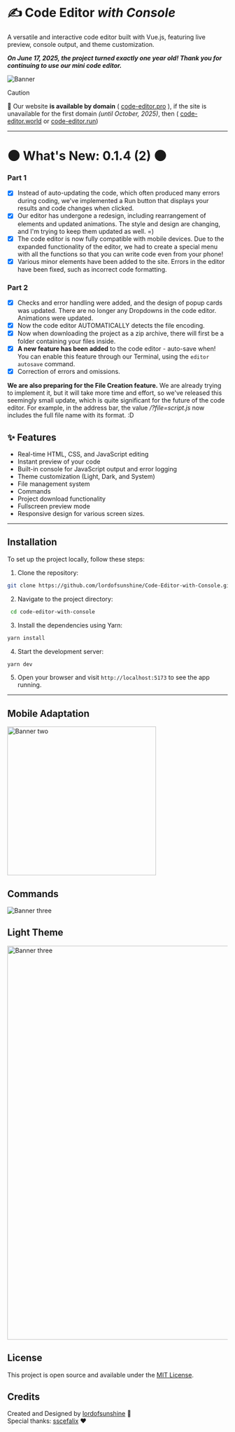 # ✍ Code Editor *with Console*

A versatile and interactive code editor built with Vue.js, featuring live preview, console output, and theme customization.

***On June 17, 2025, the project turned exactly one year old! Thank you for continuing to use our mini code editor.***

<img alt="Banner" src="https://cdn.glitch.global/4ae4fbec-cbe7-491c-b8b9-57879c9f0e5d/9ec9a6e8-3b7b-4305-9657-9d7c75685dfe.image.png?v=1738080588866">

> [!CAUTION]
> 🚧 Our website **is available by domain** ( [code-editor.pro](https://code-editor.pro/) ), if the site is unavailable for the first domain *(until October, 2025)*, then ( [code-editor.world](https://code-editor.world) or [code-editor.run](https://code-editor.run))

<hr>

# 🌑 **What's New: 0.1.4 (2)** 🌑
### Part 1 
- [x] Instead of auto-updating the code, which often produced many errors during coding, we've implemented a Run button that displays your results and code changes when clicked.
- [x] Our editor has undergone a redesign, including rearrangement of elements and updated animations. The style and design are changing, and I'm trying to keep them updated as well. =)
- [x] The code editor is now fully compatible with mobile devices. Due to the expanded functionality of the editor, we had to create a special menu with all the functions so that you can write code even from your phone!
- [x] Various minor elements have been added to the site. Errors in the editor have been fixed, such as incorrect code formatting.
### Part 2 
- [x] Checks and error handling were added, and the design of popup cards was updated. There are no longer any Dropdowns in the code editor. Animations were updated.
- [x] Now the code editor AUTOMATICALLY detects the file encoding.
- [x] Now when downloading the project as a zip archive, there will first be a folder containing your files inside.
- [x] **A new feature has been added** to the code editor - auto-save when! You can enable this feature through our Terminal, using the `editor autosave` command.
- [x] Correction of errors and omissions.

**We are also preparing for the File Creation feature.** We are already trying to implement it, but it will take more time and effort, so we've released this seemingly small update, which is quite significant for the future of the code editor. For example, in the address bar, the value */?file=script.js* now includes the full file name with its format. :D

## ✨ Features

- Real-time HTML, CSS, and JavaScript editing
- Instant preview of your code
- Built-in console for JavaScript output and error logging
- Theme customization (Light, Dark, and System)
- File management system
- Commands
- Project download functionality
- Fullscreen preview mode
- Responsive design for various screen sizes.

<hr>

## Installation

To set up the project locally, follow these steps:

1. Clone the repository:
```bash
git clone https://github.com/lordofsunshine/Code-Editor-with-Console.git
```
2. Navigate to the project directory:
```bash
 cd code-editor-with-console
```
3. Install the dependencies using Yarn:
```bash
yarn install
```
4. Start the development server:
```bash
yarn dev
```
5. Open your browser and visit `http://localhost:5173` to see the app running.

<hr>

## Mobile Adaptation

<img alt="Banner two" width="340" src="https://cdn.glitch.global/4ae4fbec-cbe7-491c-b8b9-57879c9f0e5d/code-editor.pro__file%3Dstyle.css(Samsung%20Galaxy%20S8%2B).png?v=1738080609945">

## Commands

<img alt="Banner three" src="https://cdn.glitch.global/64e004e3-d81d-4b3a-9fb1-c899982de83f/44a3ba2e-be51-451e-a441-b5c2c17009fe.image.png?v=1735054435710">

## Light Theme

<img alt="Banner three" width="900" src="https://cdn.glitch.global/4ae4fbec-cbe7-491c-b8b9-57879c9f0e5d/2ccb7746-e401-45dc-bf56-914f3a651bd6.image.png?v=1738080630338">

## License

This project is open source and available under the [MIT License](https://github.com/lordofsunshine/Code-Editor-with-Console/blob/main/LICENSE).

## Credits

Created and Designed by [lordofsunshine](https://github.com/lordofsunshine) 🎨<br>
Special thanks: [sscefalix](https://github.com/sscefalix) ❤
